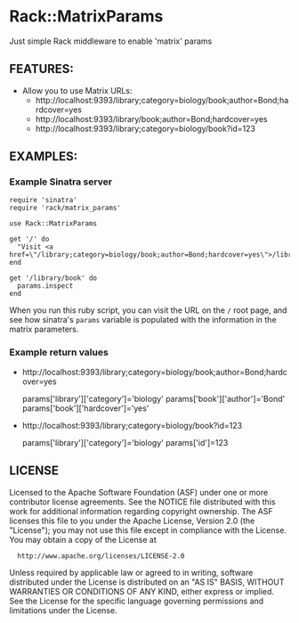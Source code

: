 Rack::MatrixParams
==================

Just simple Rack middleware to enable 'matrix' params

FEATURES:
---------

- Allow you to use Matrix URLs:
  - http://localhost:9393/library;category=biology/book;author=Bond;hardcover=yes
  - http://localhost:9393/library/book;author=Bond;hardcover=yes
  - http://localhost:9393/library;category=biology/book?id=123

EXAMPLES:
---------

### Example Sinatra server

    require 'sinatra'
    require 'rack/matrix_params'

    use Rack::MatrixParams

    get '/' do
      "Visit <a href=\"/library;category=biology/book;author=Bond;hardcover=yes\">/library;category=biology/book;author=Bond;hardcover=yes</a>"
    end

    get '/library/book' do
      params.inspect
    end

When you run this ruby script, you can visit the URL on the `/` root page, and see how sinatra's `params` variable is populated with the information in the matrix parameters.

### Example return values

- http://localhost:9393/library;category=biology/book;author=Bond;hardcover=yes

    params['library']['category']='biology'
    params['book']['author']='Bond'
    params['book']['hardcover']='yes'

- http://localhost:9393/library;category=biology/book?id=123

    params['library']['category']='biology'
    params['id']=123

## LICENSE

Licensed to the Apache Software Foundation (ASF) under one or more
contributor license agreements.  See the NOTICE file distributed with
this work for additional information regarding copyright ownership.  The
ASF licenses this file to you under the Apache License, Version 2.0 (the
"License"); you may not use this file except in compliance with the
License.  You may obtain a copy of the License at

      http://www.apache.org/licenses/LICENSE-2.0

Unless required by applicable law or agreed to in writing, software
distributed under the License is distributed on an "AS IS" BASIS, WITHOUT
WARRANTIES OR CONDITIONS OF ANY KIND, either express or implied.  See the
License for the specific language governing permissions and limitations
under the License.
